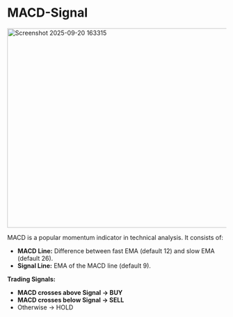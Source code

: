 # MACD-Signal
<img width="568" height="460" alt="Screenshot 2025-09-20 163315" src="https://github.com/user-attachments/assets/7f1aa13c-dd2f-4296-8b7a-150be87d8fdc" />

MACD is a popular momentum indicator in technical analysis. It consists of:

- **MACD Line:** Difference between fast EMA (default 12) and slow EMA (default 26).  
- **Signal Line:** EMA of the MACD line (default 9).  

**Trading Signals:**

- **MACD crosses above Signal → BUY**  
- **MACD crosses below Signal → SELL**  
- Otherwise → HOLD  
